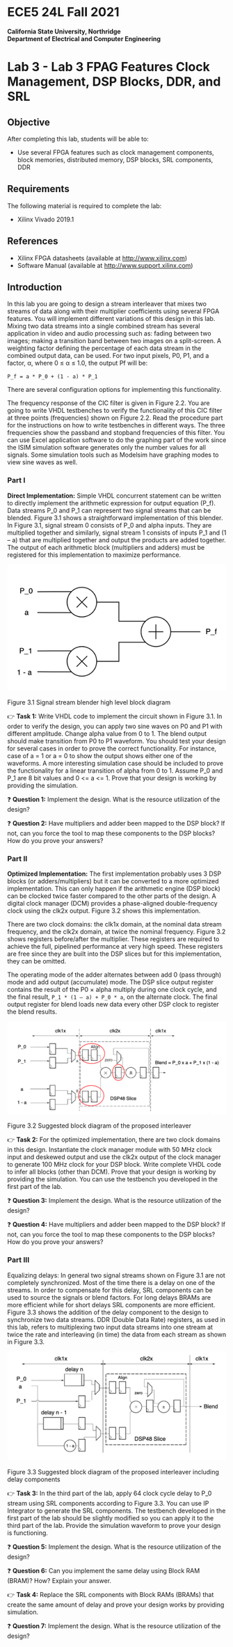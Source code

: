 
# ECE5 24L Fall 2021
**California State University, Northridge**  
**Department of Electrical and Computer Engineering**  

# Lab 3 - Lab 3 FPAG Features Clock Management, DSP Blocks, DDR, and SRL


## Objective

After completing this lab, students will be able to:
- Use several FPGA features such as clock management components, block memories, distributed memory, DSP blocks, SRL components, DDR


## Requirements

The following material is required to complete the lab:
- Xilinx Vivado 2019.1

## References

- Xilinx FPGA datasheets (available at http://www.xilinx.com)
- Software Manual (available at http://www.support.xilinx.com)

## Introduction

In this lab you are going to design a stream interleaver that mixes two streams of data along with their multiplier coefficients using several FPGA features. You will implement different variations of this design in this lab. Mixing two data streams into a single combined stream has several application in video and audio processing such as: fading between two images; making a transition band between two images on a split-screen. A weighting factor defining the percentage of each data stream in the combined output data, can be used. For two input pixels, P0, P1, and a factor, α, where 0 ≤ α ≤ 1.0, the output Pf will be:
 
```
P_f = a * P_0 + (1 - a) * P_1
```

There are several configuration options for implementing this functionality. 


The frequency response of the CIC filter is given in Figure 2.2. You are going to write VHDL testbenches to verify the functionality of this CIC filter at three points (frequencies) shown on Figure 2.2. Read the procedure part for the instructions on how to write testbenches in different ways. The three frequencies show the passband and stopband frequencies of this filter. You can use Excel application software to do the graphing part of the work since the ISIM simulation software generates only the number values for all signals. Some simulation tools such as Modelsim have graphing modes to view sine waves as well. 

### Part I

**Direct Implementation:** Simple VHDL concurrent statement can be written to directly implement the arithmetic expression for output equation (P_f). Data streams P_0 and P_1 can represent two signal streams that can be blended. Figure 3.1 shows a straightforward implementation of this blender. In Figure 3.1, signal stream 0 consists of P_0 and alpha inputs. They are multiplied together and similarly, signal stream 1 consists of inputs P_1 and (1 – a) that are multiplied together and output the products are added together. The output of each arithmetic block (multipliers and adders) must be registered for this implementation to maximize performance.

![Signal stream blender high level block diagram](./img/lab3_diagram_1.png)

Figure 3.1 Signal stream blender high level block diagram

:point_right: **Task 1:** Write VHDL code to implement the circuit shown in Figure 3.1. In order to verify the design, you can apply two sine waves on P0 and P1 with different amplitude. Change alpha value from 0 to 1. The blend output should make transition from P0 to P1 waveform. You should test your design for several cases in order to prove the correct functionality. For instance, case of a = 1 or a = 0 to show the output shows either one of the waveforms. A more interesting simulation case should be included to prove the functionality for a linear transition of alpha from 0 to 1.  Assume P_0 and P_1 are 8 bit values and 0 <= a <= 1. Prove that your design is working by providing the simulation.

:question: **Question 1:** Implement the design. What is the resource utilization of the design? 

:question: **Question 2:** Have multipliers and adder been mapped to the DSP block? If not, can you force the tool to map these components to the DSP blocks? How do you prove your answers? 


### Part II

**Optimized Implementation:** The first implementation probably uses 3 DSP blocks (or adders/multipliers) but it can be converted to a more optimized implementation. This can only happen if the arithmetic engine (DSP block) can be clocked twice faster compared to the other parts of the design. A digital clock manager (DCM) provides a phase-aligned double-frequency clock using the clk2x output. Figure 3.2 shows this implementation.

There are two clock domains: the clk1x domain, at the nominal data stream frequency, and the
clk2x domain, at twice the nominal frequency. Figure 3.2 shows registers before/after the multiplier. These registers are required to achieve the full, pipelined performance at very high speed. These registers are free since they are built into the DSP slices but for this implementation, they can be omitted. 

The operating mode of the adder alternates between add 0 (pass through) mode and add output (accumulate) mode. The DSP slice output register contains the result of the P0 × alpha multiply during one clock cycle, and the final result, `P_1 * (1 – a) + P_0 * a`, on the alternate clock. The final output register for blend loads new data every other DSP clock to register the blend results.

![Signal stream blender high level block diagram](./img/lab3_diagram_2.png)

Figure 3.2 Suggested block diagram of the proposed interleaver


:point_right: **Task 2:** For the optimized implementation, there are two clock domains in this design. Instantiate the clock manager module with 50 MHz clock input and deskewed output and use the clk2x output of the clock manager to generate 100 MHz clock for your DSP block. Write complete VHDL code to infer all blocks (other than DCM). Prove that your design is working by providing the simulation. You can use the testbench you developed in the first part of the lab. 

:question: **Question 3:** Implement the design. What is the resource utilization of the design? 

:question: **Question 4:** Have multipliers and adder been mapped to the DSP block? If not, can you force the tool to map these components to the DSP blocks? How do you prove your answers? 


### Part III

Equalizing delays: In general two signal streams shown on Figure 3.1 are not completely synchronized. Most of the time there is a delay on one of the streams. In order to compensate for this delay, SRL components can be used to source the signals or blend factors. For long delays BRAMs are more efficient while for short delays SRL components are more efficient. Figure 3.3 shows the addition of the delay component to the design to synchronize two data streams. DDR (Double Data Rate) registers, as used in this lab, refers to multiplexing two input data streams into one stream at twice the rate and interleaving (in time) the data from each stream as shown in Figure 3.3.


![Suggested block diagram of the proposed interleaver including delay components](./img/lab3_diagram_3.png)

Figure 3.3 Suggested block diagram of the proposed interleaver including delay components


:point_right: **Task 3:** In the third part of the lab, apply 64 clock cycle delay to P_0 stream using SRL components according to Figure 3.3. You can use IP Integrator to generate the SRL components. The testbench developed in the first part of the lab should be slightly modified so you can apply it to the third part of the lab. Provide the simulation waveform to prove your design is functioning.

:question: **Question 5:** Implement the design. What is the resource utilization of the design? 

:question: **Question 6:** Can you implement the same delay using Block RAM (BRAM)? How? Explain your answer. 

:point_right: **Task 4:** Replace the SRL components with Block RAMs (BRAMs) that create the same amount of delay and prove your design works by providing simulation.

:question: **Question 7:** Implement the design. What is the resource utilization of the design? 
